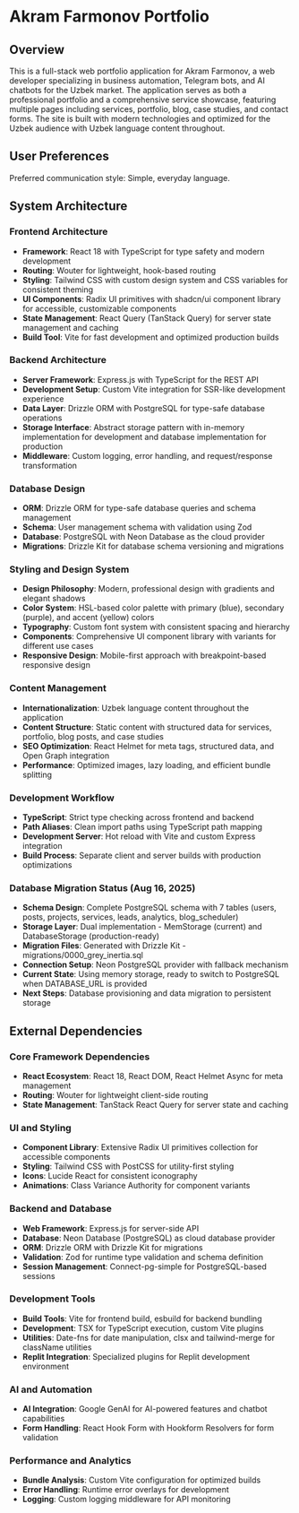 # Akram Farmonov Portfolio

## Overview

This is a full-stack web portfolio application for Akram Farmonov, a web developer specializing in business automation, Telegram bots, and AI chatbots for the Uzbek market. The application serves as both a professional portfolio and a comprehensive service showcase, featuring multiple pages including services, portfolio, blog, case studies, and contact forms. The site is built with modern technologies and optimized for the Uzbek audience with Uzbek language content throughout.

## User Preferences

Preferred communication style: Simple, everyday language.

## System Architecture

### Frontend Architecture
- **Framework**: React 18 with TypeScript for type safety and modern development
- **Routing**: Wouter for lightweight, hook-based routing
- **Styling**: Tailwind CSS with custom design system and CSS variables for consistent theming
- **UI Components**: Radix UI primitives with shadcn/ui component library for accessible, customizable components
- **State Management**: React Query (TanStack Query) for server state management and caching
- **Build Tool**: Vite for fast development and optimized production builds

### Backend Architecture
- **Server Framework**: Express.js with TypeScript for the REST API
- **Development Setup**: Custom Vite integration for SSR-like development experience
- **Data Layer**: Drizzle ORM with PostgreSQL for type-safe database operations
- **Storage Interface**: Abstract storage pattern with in-memory implementation for development and database implementation for production
- **Middleware**: Custom logging, error handling, and request/response transformation

### Database Design
- **ORM**: Drizzle ORM for type-safe database queries and schema management
- **Schema**: User management schema with validation using Zod
- **Database**: PostgreSQL with Neon Database as the cloud provider
- **Migrations**: Drizzle Kit for database schema versioning and migrations

### Styling and Design System
- **Design Philosophy**: Modern, professional design with gradients and elegant shadows
- **Color System**: HSL-based color palette with primary (blue), secondary (purple), and accent (yellow) colors
- **Typography**: Custom font system with consistent spacing and hierarchy
- **Components**: Comprehensive UI component library with variants for different use cases
- **Responsive Design**: Mobile-first approach with breakpoint-based responsive design

### Content Management
- **Internationalization**: Uzbek language content throughout the application
- **Content Structure**: Static content with structured data for services, portfolio, blog posts, and case studies
- **SEO Optimization**: React Helmet for meta tags, structured data, and Open Graph integration
- **Performance**: Optimized images, lazy loading, and efficient bundle splitting

### Development Workflow
- **TypeScript**: Strict type checking across frontend and backend
- **Path Aliases**: Clean import paths using TypeScript path mapping
- **Development Server**: Hot reload with Vite and custom Express integration
- **Build Process**: Separate client and server builds with production optimizations

### Database Migration Status (Aug 16, 2025)
- **Schema Design**: Complete PostgreSQL schema with 7 tables (users, posts, projects, services, leads, analytics, blog_scheduler)
- **Storage Layer**: Dual implementation - MemStorage (current) and DatabaseStorage (production-ready)
- **Migration Files**: Generated with Drizzle Kit - migrations/0000_grey_inertia.sql
- **Connection Setup**: Neon PostgreSQL provider with fallback mechanism
- **Current State**: Using memory storage, ready to switch to PostgreSQL when DATABASE_URL is provided
- **Next Steps**: Database provisioning and data migration to persistent storage

## External Dependencies

### Core Framework Dependencies
- **React Ecosystem**: React 18, React DOM, React Helmet Async for meta management
- **Routing**: Wouter for lightweight client-side routing
- **State Management**: TanStack React Query for server state and caching

### UI and Styling
- **Component Library**: Extensive Radix UI primitives collection for accessible components
- **Styling**: Tailwind CSS with PostCSS for utility-first styling
- **Icons**: Lucide React for consistent iconography
- **Animations**: Class Variance Authority for component variants

### Backend and Database
- **Web Framework**: Express.js for server-side API
- **Database**: Neon Database (PostgreSQL) as cloud database provider
- **ORM**: Drizzle ORM with Drizzle Kit for migrations
- **Validation**: Zod for runtime type validation and schema definition
- **Session Management**: Connect-pg-simple for PostgreSQL-based sessions

### Development Tools
- **Build Tools**: Vite for frontend build, esbuild for backend bundling
- **Development**: TSX for TypeScript execution, custom Vite plugins
- **Utilities**: Date-fns for date manipulation, clsx and tailwind-merge for className utilities
- **Replit Integration**: Specialized plugins for Replit development environment

### AI and Automation
- **AI Integration**: Google GenAI for AI-powered features and chatbot capabilities
- **Form Handling**: React Hook Form with Hookform Resolvers for form validation

### Performance and Analytics
- **Bundle Analysis**: Custom Vite configuration for optimized builds
- **Error Handling**: Runtime error overlays for development
- **Logging**: Custom logging middleware for API monitoring
